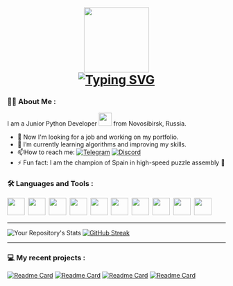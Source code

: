 <h1 align="center"><img height="150" src="https://i.pinimg.com/originals/0c/6b/11/0c6b1149f8f6c2c8855a7720a88404d2.gif"</h1>
<div><a href="https://git.io/typing-svg"><img src="https://readme-typing-svg.demolab.com?font=Permanent+Marker&pause=1000&color=ff6700&background=FFEB4700&center=true&vCenter=true&width=250&lines=Hi+there%2C+I'm+Lina!" alt="Typing SVG" /></a></div>
  
### :woman_technologist: About Me :
  I am a Junior Python Developer <img src="https://media.giphy.com/media/WUlplcMpOCEmTGBtBW/giphy.gif" width="30"> from Novosibirsk, Russia.
- :telescope: Now I'm looking for a job and working on my portfolio.
- 🌱 I’m currently learning algorithms and improving my skills.
- :mailbox:How to reach me: [![Telegram](https://img.shields.io/badge/Telegram-2CA5E0?style=for-the-badge&logo=telegram&logoColor=white)](https://t.me/lintyajka)
  [![Discord](https://img.shields.io/badge/Discord-%235865F2.svg?style=for-the-badge&logo=discord&logoColor=white)](https://discordapp.com/users/229156299667931136/)
- ⚡ Fun fact: I am the champion of Spain in high-speed puzzle assembly 🧩
  
### :hammer_and_wrench: Languages and Tools :
<div>
<img src="https://cdn.jsdelivr.net/gh/devicons/devicon/icons/python/python-original-wordmark.svg" width="40" height="40" />&nbsp;
<img src="https://cdn.jsdelivr.net/gh/devicons/devicon/icons/django/django-plain.svg" width="40" height="40" />&nbsp;
<img src="https://upload.wikimedia.org/wikipedia/commons/thumb/1/1d/PyCharm_Icon.svg/200px-PyCharm_Icon.svg.png" width="40" height="40" />&nbsp;
<img src="https://cdn.jsdelivr.net/gh/devicons/devicon/icons/github/github-original-wordmark.svg" width="40" height="40" />&nbsp;
<img src="https://cdn.jsdelivr.net/gh/devicons/devicon/icons/docker/docker-original-wordmark.svg" width="40" height="40" />&nbsp;
<img src="https://cdn.jsdelivr.net/gh/devicons/devicon/icons/nginx/nginx-original.svg" width="40" height="40" />&nbsp;
<img src="https://cdn.jsdelivr.net/gh/devicons/devicon/icons/sqlite/sqlite-original-wordmark.svg" width="40" height="40" />&nbsp;
<img src="https://cdn.jsdelivr.net/gh/devicons/devicon/icons/postgresql/postgresql-original-wordmark.svg" width="40" height="40" />&nbsp;
<img src="https://cdn.jsdelivr.net/gh/devicons/devicon/icons/jupyter/jupyter-original-wordmark.svg" width="40" height="40" />&nbsp;
<img src="https://cdn.jsdelivr.net/gh/devicons/devicon/icons/pytest/pytest-original-wordmark.svg" width="40" height="40" />&nbsp;
</div>

---
  
![Your Repository's Stats](https://github-readme-stats-shershonya-gmailcom.vercel.app/api?username=shershlina&show_icons=true&hide_rank=true&bg_color=87CEFA&title_color=FFFFFF&icon_color=ffde2b&text_color=3F1E77)
[![GitHub Streak](https://streak-stats.demolab.com?user=shershlina&date_format=j%20M%5B%20Y%5D&card_width=400&ring=FF6700&currStreakLabel=FF6700&fire=FF6700&sideNums=FF6700)](https://git.io/streak-stats)

---

### :computer: My recent projects :
[![Readme Card](https://github-readme-stats-shershonya-gmailcom.vercel.app/api/pin/?username=shershlina&repo=foodgram-project-react&title_color=ff6700)](https://github.com/shershlina/foodgram-project-react)
[![Readme Card](https://github-readme-stats-shershonya-gmailcom.vercel.app/api/pin/?username=shershlina&repo=puzzle_project&title_color=ff6700)](https://github.com/shershlina/puzzle_project)
[![Readme Card](https://github-readme-stats-shershonya-gmailcom.vercel.app/api/pin/?username=shershlina&repo=homework_bot&title_color=ff6700)](https://github.com/shershlina/homework_bot)
[![Readme Card](https://github-readme-stats-shershonya-gmailcom.vercel.app/api/pin/?username=shershlina&repo=api_yamdb&title_color=ff6700)](https://github.com/shershlina/api_yamdb)
